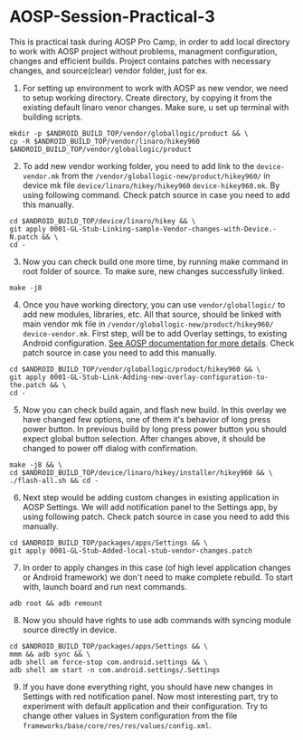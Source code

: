 # AOSP-Session-Practical-3


This is practical task during AOSP Pro Camp, in order to add local directory to work with AOSP project without problems, managment configuration, changes and efficient builds. Project contains patches with necessary changes, and source(clear) vendor folder, just for ex. 



1. For setting up environment to work with AOSP as new vendor, we need to setup working directory. Create directory, by copying it from the existing default linaro venor changes. Make sure, u set up terminal with building scripts. 

```
mkdir -p $ANDROID_BUILD_TOP/vendor/globallogic/product && \
cp -R $ANDROID_BUILD_TOP/vendor/linaro/hikey960 $ANDROID_BUILD_TOP/vendor/globallogic/product
```

2. To add new vendor working folder, you need to add link to the `device-vendor.mk` from the `/vendor/globallogic-new/product/hikey960/` in device mk file `device/linaro/hikey/hikey960` `device-hikey960.mk`. By using following command. Check patch source in case you need to add this manually. 

```
cd $ANDROID_BUILD_TOP/device/linaro/hikey && \
git apply 0001-GL-Stub-Linking-sample-Vendor-changes-with-Device.-N.patch && \
cd -
```

3. Now you can check build one more time, by running make command in root folder of source. To make sure, new changes successfully linked. 

```
make -j8
```

4. Once you have working directory, you can use `vendor/globallogic/` to add new modules, libraries, etc. All that source, should be linked with main vendor mk file in `/vendor/globallogic-new/product/hikey960/` `device-vendor.mk`. First step, will be to add Overlay settings, to existing Android configuration. [See AOSP documentation for more details](https://source.android.com/setup/develop/new-device#use-resource-overlays). Check patch source in case you need to add this manually. 

```
cd $ANDROID_BUILD_TOP/vendor/globallogic/product/hikey960 && \
git apply 0001-GL-Stub-Link-Adding-new-overlay-configuration-to-the.patch && \
cd -
```

5. Now you can check build again, and flash new build. In this overlay we have changed few options, one of them it's behavior of long press power button. In previous build by long press power button you should expect global button selection. After changes above, it should be changed to power off dialog with confirmation. 

```
make -j8 && \
cd $ANDROID_BUILD_TOP/device/linaro/hikey/installer/hikey960 && \
./flash-all.sh && cd -
```

6. Next step would be adding custom changes in existing application in AOSP Settings. We will add notification panel to the Settings app, by using following patch.  Check patch source in case you need to add this manually. 

```
cd $ANDROID_BUILD_TOP/packages/apps/Settings && \
git apply 0001-GL-Stub-Added-local-stub-vendor-changes.patch
```

7. In order to apply changes in this case (of high level application changes or Android framework) we don't need to make complete rebuild. To start with, launch board and run next commands. 

```
adb root && adb remount
```

8. Now you should have rights to use adb commands with syncing module source directly in device. 

```
cd $ANDROID_BUILD_TOP/packages/apps/Settings && \
mmm && adb sync && \
adb shell am force-stop com.android.settings && \
adb shell am start -n com.android.settings/.Settings
```

9. If you have done everything right, you should have new changes in Settings with red notification panel. Now most interesting part, try to experiment with default application and their configuration. Try to change other values in System configuration from the file `frameworks/base/core/res/res/values/config.xml`.

